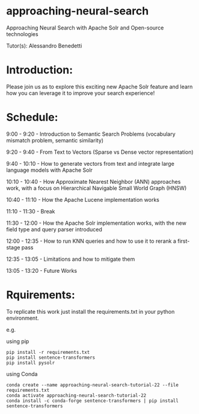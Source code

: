 # approaching-neural-search
Approaching Neural Search with Apache Solr and Open-source technologies 

Tutor(s): Alessandro Benedetti

# Introduction:
Please join us as to explore this exciting new Apache Solr feature and learn how you can leverage it to improve your search experience!

# Schedule:
9:00 - 9:20 - Introduction to Semantic Search Problems (vocabulary mismatch problem, semantic similarity)

9:20 - 9:40 - From Text to Vectors (Sparse vs Dense vector representation)

9:40 - 10:10 - How to generate vectors from text and integrate large language models with Apache Solr

10:10 - 10:40 - How Approximate Nearest Neighbor (ANN) approaches work, with a focus on Hierarchical Navigable Small World Graph (HNSW)

10:40 - 11:10 - How the Apache Lucene implementation works

11:10 - 11:30 - Break

11:30 - 12:00 - How the Apache Solr implementation works, with the new field type and query parser introduced

12:00 - 12:35 - How to run KNN queries and how to use it to rerank a first-stage pass

12:35 - 13:05 - Limitations and how to mitigate them

13:05 - 13:20 - Future Works

# Rquirements:

To replicate this work just install the requirements.txt in your python environment.

e.g.

using pip
```
pip install -r requirements.txt
pip install sentence-transformers
pip install pysolr
```

using Conda
```
conda create --name approaching-neural-search-tutorial-22 --file requirements.txt
conda activate approaching-neural-search-tutorial-22
conda install -c conda-forge sentence-transformers | pip install sentence-transformers
```